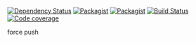 [![Dependency Status](https://beta.gemnasium.com/badges/github.com/prgTW/sqldatetime.svg)](https://beta.gemnasium.com/projects/github.com/prgTW/sqldatetime)
[![Packagist](https://img.shields.io/packagist/v/prgtw/sqldatetime.svg)](https://packagist.org/packages/prgtw/sqldatetime)
[![Packagist](https://img.shields.io/packagist/l/prgtw/sqldatetime.svg)](https://packagist.org/packages/prgtw/sqldatetime)
[![Build Status](https://travis-ci.org/prgTW/sqldatetime.svg?branch=master)](https://travis-ci.org/prgTW/sqldatetime)
[![Code coverage](https://codecov.io/gh/prgTW/sqldatetime/branch/master/graph/badge.svg)](https://codecov.io/gh/prgTW/sqldatetime)

force push
